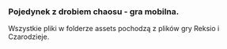 ### Pojedynek z drobiem chaosu - gra mobilna.

Wszystkie pliki w folderze assets pochodzą z plików gry Reksio i Czarodzieje.

